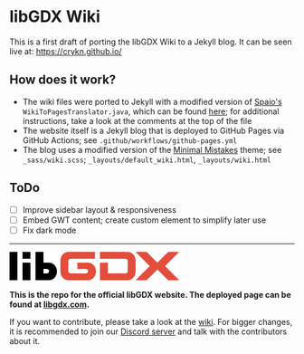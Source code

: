 # libGDX Wiki
This is a first draft of porting the libGDX Wiki to a Jekyll blog. It can be seen live at: https://crykn.github.io/

## How does it work?
- The wiki files were ported to Jekyll with a modified version of [Spaio's](https://github.com/Spaio/libgdx-wiki-on-pages) `WikiToPagesTranslator.java`, which can be found [here](https://gist.github.com/crykn/e58577f4290026247add420a43ab1cfe); for additional instructions, take a look at the comments at the top of the file
- The website itself is a Jekyll blog that is deployed to GitHub Pages via GitHub Actions; see `.github/workflows/github-pages.yml`
- The blog uses a modified version of the [Minimal Mistakes](https://github.com/mmistakes/minimal-mistakes) theme; see `_sass/wiki.scss`; `_layouts/default_wiki.html`, `_layouts/wiki.html`

## ToDo
- [ ] Improve sidebar layout & responsiveness
- [ ] Embed GWT content; create custom element to simplify later use
- [ ] Fix dark mode

---

![](/assets/images/logo.png)

**This is the repo for the official libGDX website. The deployed page can be found at [libgdx.com](https://libgdx.com).**

If you want to contribute, please take a look at the [wiki](https://github.com/libgdx/libgdx.github.io/wiki). For bigger changes, it is recommended to join our [Discord server](https://libgdx.com/community/discord/) and talk with the contributors about it.
